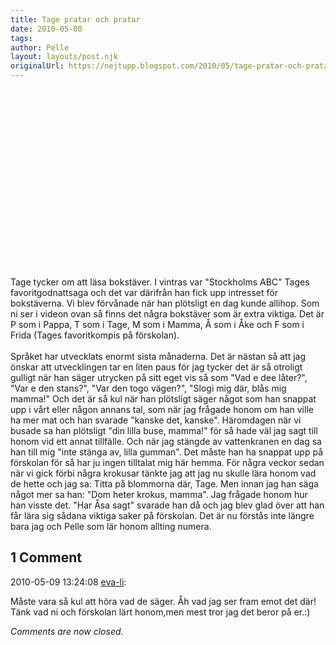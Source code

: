 ```yaml
---
title: Tage pratar och pratar
date: 2010-05-08
tags: 	
author: Pelle
layout: layouts/post.njk
originalUrl: https://nejtupp.blogspot.com/2010/05/tage-pratar-och-pratar.html
---
```


<object id="BLOG_video-2e36acaba5e9c043" class="BLOG_video_class" contentid="2e36acaba5e9c043" height="266" width="320"></object><br><br><br>Tage tycker om att läsa bokstäver. I vintras var "Stockholms ABC" Tages favoritgodnattsaga och det var därifrån han fick upp intresset för bokstäverna. Vi blev förvånade när han plötsligt en dag kunde allihop. Som ni ser i videon ovan så finns det några bokstäver som är extra  viktiga. Det är P som i Pappa, T som i Tage, M som i Mamma, Å som i Åke  och F som i Frida (Tages favoritkompis på förskolan).<br><br>Språket har utvecklats enormt sista månaderna. Det är nästan så att jag önskar att utvecklingen tar en liten paus för jag tycker det är så otroligt gulligt när han säger utrycken på sitt eget vis så som "Vad e dee låter?", "Var e den stans?", "Var den togo vägen?", "Slogi mig där, blås mig mamma!" Och det är så kul när han plötsligt säger något som han snappat upp i vårt eller någon annans tal, som när jag frågade honom om han ville ha mer mat och han svarade "kanske det, kanske". Häromdagen när vi busade sa han plötsligt "din lilla buse, mamma!" för så hade väl jag sagt till honom vid ett annat tillfälle. Och när jag stängde av vattenkranen en dag sa han till mig "inte stänga av, lilla gumman". Det måste han ha snappat upp på förskolan för så har ju ingen tilltalat mig här hemma. För några veckor sedan när vi gick förbi några krokusar tänkte jag att jag nu skulle lära honom vad de hette och jag sa: Titta på blommorna där, Tage. Men innan jag han säga något mer sa han: "Dom heter krokus, mamma". Jag frågade honom hur han visste det. "Har Åsa sagt" svarade han då och jag blev glad över att han får lära sig sådana viktiga saker på förskolan. Det är nu förstås inte längre bara jag och Pelle som lär honom allting numera.

<div class="comments">
	<div class="comments-header"><h2>1 Comment</h2></div>
	<div class="comments-body">
			<div class="comment" id="comment-6080542057885644553">
				<p class="comment-header">
					<date datetime="2010-05-09T13:24:08.474+02:00">2010-05-09 13:24:08</date> 
					<a href="undefined" rel="nofollow">eva-li</a>:
				</p>
				<div class="comment-content"><p>Måste vara så kul att höra vad de säger. Åh vad jag ser fram emot det där! Tänk vad ni och förskolan lärt honom,men mest tror jag det beror på er.:)</p></div>
				<div class="comment-footer"></div>
			</div></div>
	<p class="comments-footer"><em>Comments are now closed.</em></p>
</div>